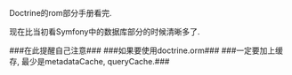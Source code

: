 Doctrine的rom部分手册看完.

现在比当初看Symfony中的数据库部分的时候清晰多了.

###在此提醒自己注意###
###如果要使用doctrine.orm###
###一定要加上缓存, 最少是metadataCache, queryCache.###
